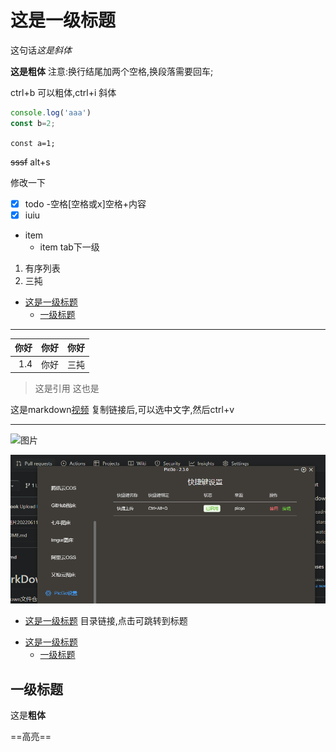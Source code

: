 # 这是一级标题

这句话*这是斜体*

**这是粗体**
注意:换行结尾加两个空格,换段落需要回车;

ctrl+b 可以粗体,ctrl+i 斜体

<!-- 可以有代码行数,mpe功能 -->

```javascript {.line-numbers}
console.log('aaa')
const b=2;
```

`const a=1;`

~~sssf~~  alt+s

修改一下

- [x] todo   -空格[空格或x]空格+内容
- [x] iuiu

- item
  - item   tab下一级

1. 有序列表
2. 三扽

- [这是一级标题](#这是一级标题)
  - [一级标题](#一级标题)

---

| 你好 | 你好 | 你好 |
| ---: | :--: | :--- |
|  1.4 | 你好 | 三扽 |

> 这是引用
> 这也是

这是markdown[视频](https://www.bilibili.com/video/BV1si4y1472o/?spm_id_from=333.788.recommend_more_video.0&vd_source=d1f9eb1be9a0de0a0690fb07a1d58ca4)
复制链接后,可以选中文字,然后ctrl+v

---

![图片](https://cdn.jsdelivr.net/gh/liweiook/imageBed@main//images/微信图片_20211218235149.jpg)

![图片](../images/20220813013451.png)

- [这是一级标题](#这是一级标题)  目录链接,点击可跳转到标题

<!-- todoc是什么 -->
<!-- @import "[TOC]" {cmd="toc" depthFrom=1 depthTo=6 orderedList=false} -->

<!-- code_chunk_output -->

- [这是一级标题](#这是一级标题)
  - [一级标题](#一级标题)

<!-- /code_chunk_output -->

 <!-- slide -->

## 一级标题

 <!-- slide -->
这是**粗体**

==高亮==

